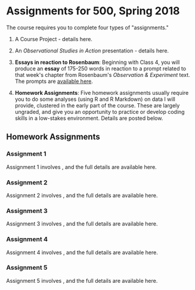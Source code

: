 # Assignments for 500, Spring 2018

The course requires you to complete four types of "assignments." 

1. A Course Project - details here.

2. An *Observational Studies in Action* presentation - details here.

3. **Essays in reaction to Rosenbaum**: Beginning with Class 4, you will produce an **essay** of 175-250 words in reaction to a prompt related to that week's chapter from Rosenbaum's *Observation & Experiment* text. The prompts are [available here](https://github.com/THOMASELOVE/500-2018/blob/master/assignments/essayprompts.md).

4. **Homework Assignments**: Five homework assignments usually require you to do some analyses (using R and R Markdown) on data I will provide, clustered in the early part of the course. These are largely ungraded, and give you an opportunity to practice or develop coding skills in a low-stakes environment. Details are posted below.

## Homework Assignments

### Assignment 1

Assignment 1 involves , and the full details are available here.

### Assignment 2

Assignment 2 involves , and the full details are available here.

### Assignment 3

Assignment 3 involves , and the full details are available here.

### Assignment 4

Assignment 4 involves , and the full details are available here.

### Assignment 5

Assignment 5 involves , and the full details are available here.

